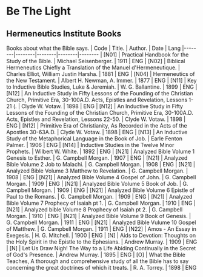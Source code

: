 # Be The Light 
## Hermeneutics Institute Books
Books about what the Bible says. 
 | Code | Title. | Author. | Date | Lang
 |--------|--------|--------|--------|--------
 | [N01] | Practical Handbook for the Study of the Bible. | Michael Seisenberger. | 1911 | ENG
 | [N02] | Biblical Hermeneutics Chiefly a Translation of the Manuel d'Hermeneutique. | Charles Elliot, William Justin Harsha. | 1881 | ENG
 | [N04] | Hermeneutics of the New Testament. | Albert H. Newman, A. Immer. | 1877 | ENG
 | [N11] | Key to Inductive Bible Studies, Luke & Jeremiah. | W. G. Ballantine. | 1899 | ENG
 | [N12] | An Inductive Study in Fifty Lessons of the Founding of the Christian Church, Primitive Era, 30-100A.D. Acts, Epistles and Revelation, Lessons 1-21 (. | Clyde W. Votaw. | 1898 | ENG
 | [N12] | An Inductive Study in Fifty Lessons of the Founding of the Christian Church, Primitive Era, 30-100A.D. Acts, Epistles and Revelation, Lessons 22-50. | Clyde W. Votaw. | 1898 | ENG
 | [N12] | Primitive Era of Christianity, As Recorded in the Acts of the Apostles 30-63A.D. | Clyde W. Votaw. | 1898 | ENG
 | [N13] | An Inductive Study of the Metaphorical Language in the Book of Job. | Earle Fenton Palmer. | 1906 | ENG
 | [N14] | Inductive Studies in the Twelve Minor Prophets. | Wilbert W. White. | 1892 | ENG
 | [N21] | Analyzed Bible Volume 1 Genesis to Esther. | G. Campbell Morgan. | 1907 | ENG
 | [N21] | Analyzed Bible Volume 2 Job to Malachi. | G. Campbell Morgan. | 1908 | ENG
 | [N21] | Analyzed Bible Volume 3 Matthew to Revelation. | G. Campbell Morgan. | 1908 | ENG
 | [N21] | Analyzed Bible Volume 4 Gospel of John. | G. Campbell Morgan. | 1909 | ENG
 | [N21] | Analyzed Bible Volume 5 Book of Job. | G. Campbell Morgan. | 1909 | ENG
 | [N21] | Analyzed Bible Volume 6 Epistle of Paul to the Romans. | G. Campbell Morgan. | 1909 | ENG
 | [N21] | Analyzed Bible Volume 7 Prophecy of Isaiah pt 1. | G. Campbell Morgan. | 1910 | ENG
 | [N21] | Analyzed bible Volume 8 Prophecy of Isaiah pt 2. | G. Campbell Morgan. | 1910 | ENG
 | [N21] | Analyzed Bible Volume 9 Book of Genesis. | G. Campbell Morgan. | 1911 | ENG
 | [N21] | Analyzed Bible Vulume 10 Gospel of Matthew. | G. Campbell Morgan. | 1911 | ENG
 | [N22] | Amos - An Essay in Exegesis. | H. G. Mitchell. | 1900 | ENG
 | [N] | Aids to Devotion: Thoughts on the Holy Spirit in the Epistle to the Ephesians. | Andrew Murray. | 1909 | ENG
 | [N] | Let Us Draw Nigh! The Way to a Life Abiding Continually in the Secret of God's Presence. | Andrew Murray. | 1895 | ENG
 | [O] | What the Bible Teaches, A thorough and comprehensive study of all the Bible has to say concerning the great doctrines of which it treats. | R. A. Torrey. | 1898 | ENG
